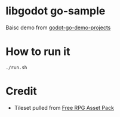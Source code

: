 # libgodot go-sample  

Baisc demo from [godot-go-demo-projects](https://github.com/godot-go/godot-go-demo-projects)

# How to run it
```
./run.sh
```

# Credit

* Tileset pulled from [Free RPG Asset Pack](https://biloumaster.itch.io/free-rpg-asset)
